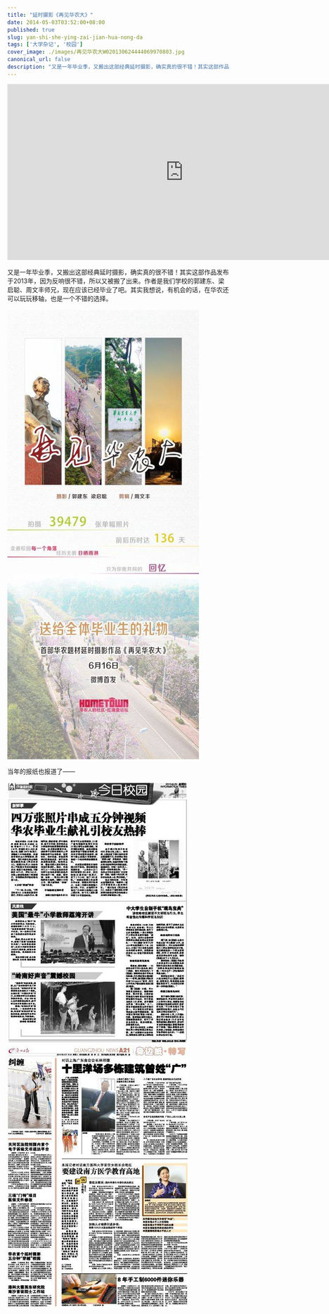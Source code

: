```yaml
---
title: "延时摄影《再见华农大》"
date: 2014-05-03T03:52:00+08:00
published: true
slug: yan-shi-she-ying-zai-jian-hua-nong-da
tags: ['大学杂记', '校园']
cover_image: ./images/再见华农大W020130624444069970803.jpg
canonical_url: false
description: "又是一年毕业季，又搬出这部经典延时摄影，确实真的很不错！其实这部作品发布于2013年，因为反响很不错，所以又被搬了出来。作者是我们学校的郭建东、梁启聪、周文丰师兄，现在应该已经毕业了吧。其实我想说，有机会的话，在华农还可以玩玩移轴，也是一个不错的选择。"
---
```




<iframe height=400 width=800 src='http://player.youku.com/embed/XNTc0MjMxOTMy' frameborder=0 'allowfullscreen'></iframe>

又是一年毕业季，又搬出这部经典延时摄影，确实真的很不错！其实这部作品发布于2013年，因为反响很不错，所以又被搬了出来。作者是我们学校的郭建东、梁启聪、周文丰师兄，现在应该已经毕业了吧。其实我想说，有机会的话，在华农还可以玩玩移轴，也是一个不错的选择。

![](./images/再见华农大W020130624444069970803.jpg)

当年的报纸也报道了&mdash;&mdash;

![](./images/再见华农大20130620A23_brief.jpg)
![](./images/再见华农大20130618A21_brief.jpg)